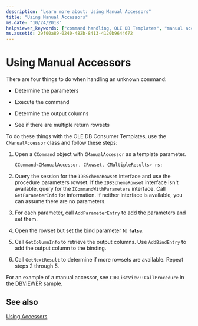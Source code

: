 ```yaml
---
description: "Learn more about: Using Manual Accessors"
title: "Using Manual Accessors"
ms.date: "10/24/2018"
helpviewer_keywords: ["command handling, OLE DB Templates", "manual accessors", "accessors [C++], manual"]
ms.assetid: 29f00a89-0240-482b-8413-4120b9644672
---
```

# Using Manual Accessors

There are four things to do when handling an unknown command:

- Determine the parameters

- Execute the command

- Determine the output columns

- See if there are multiple return rowsets

To do these things with the OLE DB Consumer Templates, use the `CManualAccessor` class and follow these steps:

1. Open a `CCommand` object with `CManualAccessor` as a template parameter.

    ```cpp
    CCommand<CManualAccessor, CRowset, CMultipleResults> rs;
    ```

1. Query the session for the `IDBSchemaRowset` interface and use the procedure parameters rowset. If the `IDBSchemaRowset` interface isn't available, query for the `ICommandWithParameters` interface. Call `GetParameterInfo` for information. If neither interface is available, you can assume there are no parameters.

1. For each parameter, call `AddParameterEntry` to add the parameters and set them.

1. Open the rowset but set the bind parameter to **`false`**.

1. Call `GetColumnInfo` to retrieve the output columns. Use `AddBindEntry` to add the output column to the binding.

1. Call `GetNextResult` to determine if more rowsets are available. Repeat steps 2 through 5.

For an example of a manual accessor, see `CDBListView::CallProcedure` in the [DBVIEWER](https://github.com/Microsoft/VCSamples/tree/master/VC2010Samples/ATL/OLEDB/Consumer) sample.

## See also

[Using Accessors](../../data/oledb/using-accessors.md)
